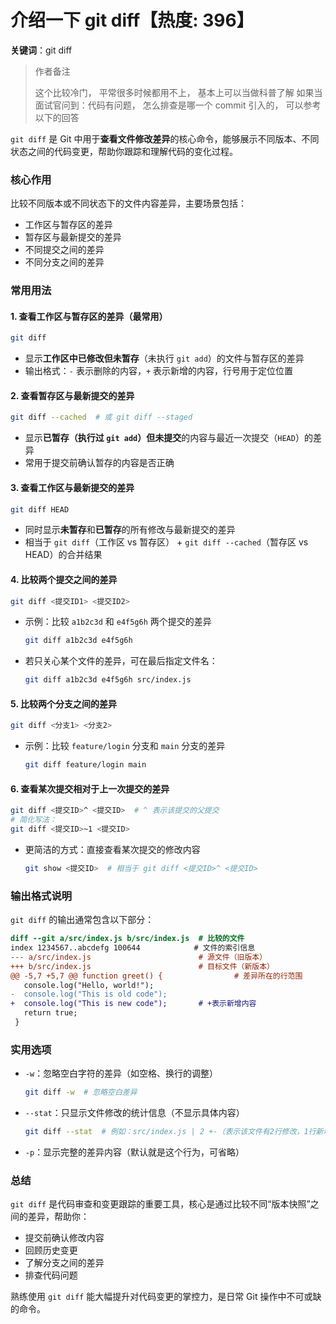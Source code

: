 # 介绍一下 git diff【热度: 396】

**关键词**：git diff

> 作者备注
>
> 这个比较冷门， 平常很多时候都用不上， 基本上可以当做科普了解
> 如果当面试官问到：代码有问题， 怎么排查是哪一个 commit 引入的， 可以参考以下的回答

`git diff` 是 Git 中用于**查看文件修改差异**的核心命令，能够展示不同版本、不同状态之间的代码变更，帮助你跟踪和理解代码的变化过程。

### 核心作用

比较不同版本或不同状态下的文件内容差异，主要场景包括：

- 工作区与暂存区的差异
- 暂存区与最新提交的差异
- 不同提交之间的差异
- 不同分支之间的差异

### 常用用法

#### 1. 查看工作区与暂存区的差异（最常用）

```bash
git diff
```

- 显示**工作区中已修改但未暂存**（未执行 `git add`）的文件与暂存区的差异
- 输出格式：`-` 表示删除的内容，`+` 表示新增的内容，行号用于定位位置

#### 2. 查看暂存区与最新提交的差异

```bash
git diff --cached  # 或 git diff --staged
```

- 显示**已暂存（执行过 `git add`）但未提交**的内容与最近一次提交（`HEAD`）的差异
- 常用于提交前确认暂存的内容是否正确

#### 3. 查看工作区与最新提交的差异

```bash
git diff HEAD
```

- 同时显示**未暂存**和**已暂存**的所有修改与最新提交的差异
- 相当于 `git diff`（工作区 vs 暂存区） + `git diff --cached`（暂存区 vs HEAD）的合并结果

#### 4. 比较两个提交之间的差异

```bash
git diff <提交ID1> <提交ID2>
```

- 示例：比较 `a1b2c3d` 和 `e4f5g6h` 两个提交的差异
  ```bash
  git diff a1b2c3d e4f5g6h
  ```
- 若只关心某个文件的差异，可在最后指定文件名：
  ```bash
  git diff a1b2c3d e4f5g6h src/index.js
  ```

#### 5. 比较两个分支之间的差异

```bash
git diff <分支1> <分支2>
```

- 示例：比较 `feature/login` 分支和 `main` 分支的差异
  ```bash
  git diff feature/login main
  ```

#### 6. 查看某次提交相对于上一次提交的差异

```bash
git diff <提交ID>^ <提交ID>  # ^ 表示该提交的父提交
# 简化写法：
git diff <提交ID>~1 <提交ID>
```

- 更简洁的方式：直接查看某次提交的修改内容
  ```bash
  git show <提交ID>  # 相当于 git diff <提交ID>^ <提交ID>
  ```

### 输出格式说明

`git diff` 的输出通常包含以下部分：

```diff
diff --git a/src/index.js b/src/index.js  # 比较的文件
index 1234567..abcdefg 100644            # 文件的索引信息
--- a/src/index.js                        # 源文件（旧版本）
+++ b/src/index.js                        # 目标文件（新版本）
@@ -5,7 +5,7 @@ function greet() {                # 差异所在的行范围
   console.log("Hello, world!");
-  console.log("This is old code");
+  console.log("This is new code");       # +表示新增内容
   return true;
 }
```

### 实用选项

- `-w`：忽略空白字符的差异（如空格、换行的调整）
  ```bash
  git diff -w  # 忽略空白差异
  ```
- `--stat`：只显示文件修改的统计信息（不显示具体内容）
  ```bash
  git diff --stat  # 例如：src/index.js | 2 +-（表示该文件有2行修改，1行新增1行删除）
  ```
- `-p`：显示完整的差异内容（默认就是这个行为，可省略）

### 总结

`git diff` 是代码审查和变更跟踪的重要工具，核心是通过比较不同“版本快照”之间的差异，帮助你：

- 提交前确认修改内容
- 回顾历史变更
- 了解分支之间的差异
- 排查代码问题

熟练使用 `git diff` 能大幅提升对代码变更的掌控力，是日常 Git 操作中不可或缺的命令。
